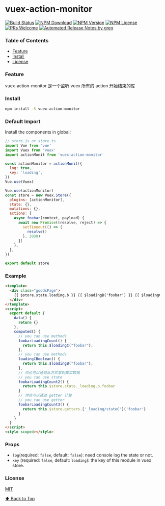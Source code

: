 # vuex-action-monitor

[![Build Status](https://travis-ci.com/tianfanfan/vuex-action-monitor.svg?branch=master)](https://travis-ci.com/tianfanfan/vuex-action-monitor)
[![NPM Download](https://img.shields.io/npm/dm/vuex-action-monitor.svg)](https://www.npmjs.com/package/vuex-action-monitor)
[![NPM Version](https://img.shields.io/npm/v/vuex-action-monitor.svg)](https://www.npmjs.com/package/vuex-action-monitor)
[![NPM License](https://img.shields.io/npm/l/vuex-action-monitor.svg)](https://github.com/tianfanfan/vuex-action-monitor/blob/master/LICENSE)
[![PRs Welcome](https://img.shields.io/badge/PRs-welcome-brightgreen.svg)](https://github.com/tianfanfan/vuex-action-monitor/pulls)
[![Automated Release Notes by gren](https://img.shields.io/badge/%F0%9F%A4%96-release%20notes-00B2EE.svg)](https://github-tools.github.io/github-release-notes/)

### Table of Contents

- [Feature](#Feature)
- [Install](#Install)
- [License](#license)

### Feature

vuex-action-monitor 是一个监听 vuex 所有的 action 开始结束的库

### Install

```sh
npm install -S vuex-action-monitor
```

### Default Import

Install the components in global:

```javascript
// store.js or store.ts
import Vue from 'vue'
import Vuex from 'vuex'
import actionMonit from 'vuex-action-monitor'

const actionMonitor = actionMonit({
  log: true,
  key: 'loading',
})
Vue.use(Vuex)

Vue.use(actionMonitor)
const store = new Vuex.Store({
  plugins: [actionMonitor],
  state: {},
  mutations: {},
  actions: {
    async foobar(context, payload) {
      await new Promise((resolve, reject) => {
        setTimeout(() => {
          resolve()
        }, 3000)
      })
    },
  },
})

export default store
```

### Example

```html
<template>
  <div class="goodsPage">
    {{ $store.state.loading.b }} {{ $loadingB('foobar') }} {{ $loadingC('foobar') }}
  </div>
</template>
<script>
  export default {
    data() {
      return {}
    },
    computed() {
      // you can use methods
      foobarLoadingCount() {
        return this.$loadingC("foobar");
      },
      // you can use methods
      loadingCBoolean() {
        return this.$loadingB("foobar");
      },
      // 你也可以通过此方式拿到真实数据
      // you can use state
      foobarLoadingCount2() {
        return this.$store.state._loading.b.foobar
      }
      // 你也可以通过 getter 计算
      // you can use getter
      foobarLoadingCount3() {
        return this.$store.getters.['_loading/stateC']('foobar')
      }
    }
  }
</script>
<style scoped></style>
```

### Props

- `log`(required: `false`, default: `false`): need console log the state or not.
- `key` (required: `false`, default: `loading`): the key of this module in vuex store.

### License

[MIT](./LICENSE)

[⬆ Back to Top](#vuex-action-monitor)

